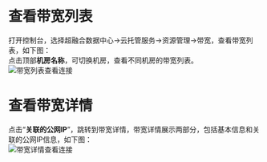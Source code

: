 # 查看带宽列表

打开控制台，选择超融合数据中心->云托管服务->资源管理->带宽，查看带宽列表，如下图：</br>
点击顶部**机房名称**，可切换机房，查看不同机房的带宽列表。
![带宽列表查看连接](https://github.com/jdcloudcom/cn/blob/cn-Cloud-Cabinet-Service/image/Hyper-Converged-IDC/Cloud-Cabinet-Service/CCS004.jpg)

# 查看带宽详情
点击“**关联的公网IP**”，跳转到带宽详情，带宽详情展示两部分，包括基本信息和关联的公网IP信息，如下图：</br>
![带宽详情查看连接](https://github.com/jdcloudcom/cn/blob/cn-Cloud-Cabinet-Service/image/Hyper-Converged-IDC/Cloud-Cabinet-Service/CCS005.jpg)
